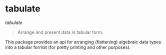 # tabulate

_tabulate_

> Arrange and present data in tabular form.


This package provides an api for arranging (flattening) algebraic data types into a tabular format (for pretty printing and other purposes).

